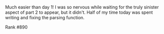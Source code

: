 Much easier than day 1! I was so nervous while waiting for the truly sinister aspect of part 2 to appear, but it didn't. Half of my time today was spent writing and fixing the parsing function.

Rank #890

